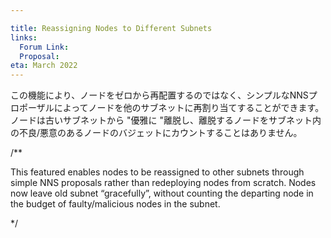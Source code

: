 ```yaml
---

title: Reassigning Nodes to Different Subnets
links:
  Forum Link:
  Proposal:
eta: March 2022
---
```

この機能により、ノードをゼロから再配置するのではなく、シンプルなNNSプロポーザルによってノードを他のサブネットに再割り当てすることができます。ノードは古いサブネットから "優雅に "離脱し、離脱するノードをサブネット内の不良/悪意のあるノードのバジェットにカウントすることはありません。

/**


This featured enables nodes to be reassigned to other subnets through simple NNS proposals rather than redeploying nodes from scratch. Nodes now leave old subnet “gracefully”, without counting the departing node in the budget of faulty/malicious nodes in the subnet.

*/